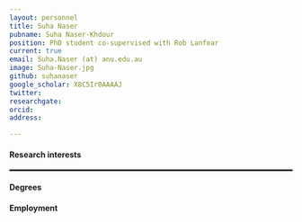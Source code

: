 ```yaml
---
layout: personnel
title: Suha Naser
pubname: Suha Naser-Khdour
position: PhD student co-supervised with Rob Lanfear
current: true
email: Suha.Naser (at) anu.edu.au
image: Suha-Naser.jpg
github: suhanaser
google_scholar: X8C5Ir0AAAAJ
twitter: 
researchgate: 
orcid: 
address: 

---
```


#### Research interests
<hr style="border: 0.5px solid;">


#### Degrees


#### Employment

